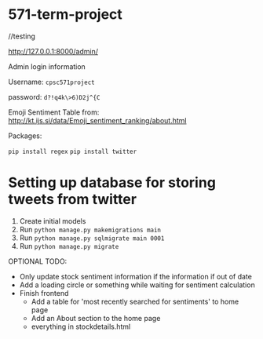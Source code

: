 # 571-term-project
//testing


http://127.0.0.1:8000/admin/

Admin login information

Username: ```cpsc571project```

password: ```d?!q4k\>6)D2j^{C```



Emoji Sentiment Table from:
http://kt.ijs.si/data/Emoji_sentiment_ranking/about.html



Packages:

`pip install regex`
`pip install twitter`


# Setting up database for storing tweets from twitter

1. Create initial models
2. Run `python manage.py makemigrations main`
3. Run `python manage.py sqlmigrate main 0001`
4. Run `python manage.py migrate`


OPTIONAL TODO:
 - Only update stock sentiment information if the information if out of date
 - Add a loading circle or something while waiting for sentiment calculation
 - Finish frontend
     - Add a table for 'most recently searched for sentiments' to home page
     - Add an About section to the home page
     - everything in stockdetails.html
